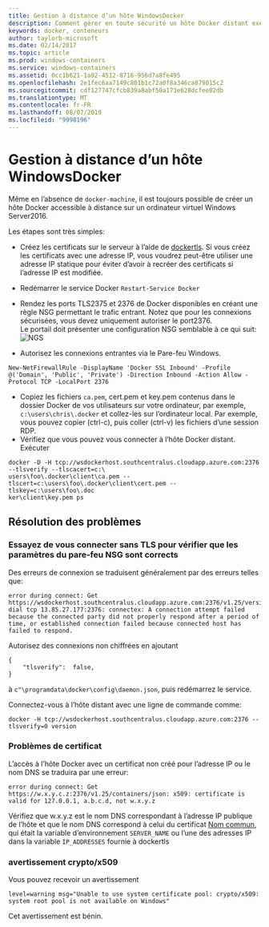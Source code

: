 ```yaml
---
title: Gestion à distance d’un hôte WindowsDocker
description: Comment gérer en toute sécurité un hôte Docker distant exécutant Windows Server.
keywords: docker, conteneurs
author: taylorb-microsoft
ms.date: 02/14/2017
ms.topic: article
ms.prod: windows-containers
ms.service: windows-containers
ms.assetid: 0cc1b621-1a92-4512-8716-956d7a8fe495
ms.openlocfilehash: 2e1fec6aa7149c801b1c72a0f8a346ca879015c2
ms.sourcegitcommit: cdf127747cfcb839a8abf50a173e628dcfee02db
ms.translationtype: MT
ms.contentlocale: fr-FR
ms.lasthandoff: 08/07/2019
ms.locfileid: "9998196"
---
```

# <a name="remote-management-of-a-windows-docker-host"></a>Gestion à distance d’un hôte WindowsDocker

Même en l’absence de `docker-machine`, il est toujours possible de créer un hôte Docker accessible à distance sur un ordinateur virtuel Windows Server2016.

Les étapes sont très simples:

* Créez les certificats sur le serveur à l’aide de [dockertls](https://hub.docker.com/r/stefanscherer/dockertls-windows/). Si vous créez les certificats avec une adresse IP, vous voudrez peut-être utiliser une adresse IP statique pour éviter d’avoir à recréer des certificats si l’adresse IP est modifiée.

* Redémarrer le service Docker `Restart-Service Docker`
* Rendez les ports TLS2375 et 2376 de Docker disponibles en créant une règle NSG permettant le trafic entrant. Notez que pour les connexions sécurisées, vous devez uniquement autoriser le port2376.  
  Le portail doit présenter une configuration NSG semblable à ce qui suit:  
  ![NGS](media/nsg.png)  
  
* Autorisez les connexions entrantes via le Pare-feu Windows. 
```
New-NetFirewallRule -DisplayName 'Docker SSL Inbound' -Profile @('Domain', 'Public', 'Private') -Direction Inbound -Action Allow -Protocol TCP -LocalPort 2376
```
* Copiez les fichiers `ca.pem`, cert.pem et key.pem contenus dans le dossier Docker de vos utilisateurs sur votre ordinateur, par exemple, `c:\users\chris\.docker` et collez-les sur l’ordinateur local. Par exemple, vous pouvez copier (ctrl-c), puis coller (ctrl-v) les fichiers d’une session RDP. 
* Vérifiez que vous pouvez vous connecter à l’hôte Docker distant. Exécuter
```
docker -D -H tcp://wsdockerhost.southcentralus.cloudapp.azure.com:2376 --tlsverify --tlscacert=c:\
users\foo\.docker\client\ca.pem --tlscert=c:\users\foo\.docker\client\cert.pem --tlskey=c:\users\foo\.doc
ker\client\key.pem ps
```


## <a name="troubleshooting"></a>Résolution des problèmes
### <a name="try-connecting-without-tls-to-determine-your-nsg-firewall-settings-are-correct"></a>Essayez de vous connecter sans TLS pour vérifier que les paramètres du pare-feu NSG sont corrects
Des erreurs de connexion se traduisent généralement par des erreurs telles que:
```
error during connect: Get https://wsdockerhost.southcentralus.cloudapp.azure.com:2376/v1.25/version: dial tcp 13.85.27.177:2376: connectex: A connection attempt failed because the connected party did not properly respond after a period of time, or established connection failed because connected host has failed to respond.
```

Autorisez des connexions non chiffrées en ajoutant 
```
{
    "tlsverify":  false,
}
```
à `c"\programdata\docker\config\daemon.json`, puis redémarrez le service.

Connectez-vous à l’hôte distant avec une ligne de commande comme:
```
docker -H tcp://wsdockerhost.southcentralus.cloudapp.azure.com:2376 --tlsverify=0 version
```

### <a name="cert-problems"></a>Problèmes de certificat
L’accès à l’hôte Docker avec un certificat non créé pour l’adresse IP ou le nom DNS se traduira par une erreur:
```
error during connect: Get https://w.x.y.c.z:2376/v1.25/containers/json: x509: certificate is valid for 127.0.0.1, a.b.c.d, not w.x.y.z
```
Vérifiez que w.x.y.z est le nom DNS correspondant à l’adresse IP publique de l’hôte et que le nom DNS correspond à celui du certificat [Nom commun](https://www.ssl.com/faqs/common-name/), qui était la variable d’environnement `SERVER_NAME` ou l’une des adresses IP dans la variable `IP_ADDRESSES` fournie à dockertls

### <a name="cryptox509-warning"></a>avertissement crypto/x509
Vous pouvez recevoir un avertissement 
```
level=warning msg="Unable to use system certificate pool: crypto/x509: system root pool is not available on Windows"
```
Cet avertissement est bénin.
